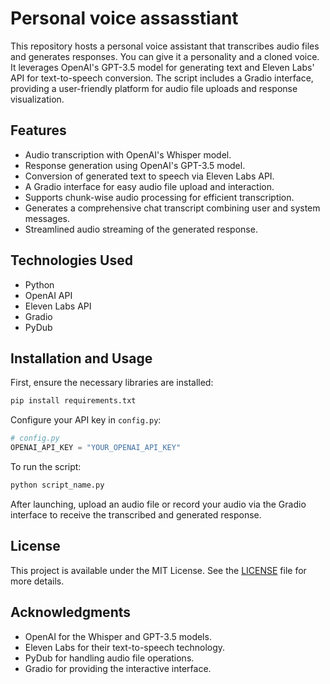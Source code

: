 # Personal voice assasstiant

This repository hosts a personal voice assistant that transcribes audio files and generates responses. You can give it a personality and a cloned voice. It leverages OpenAI's GPT-3.5 model for generating text and Eleven Labs' API for text-to-speech conversion. The script includes a Gradio interface, providing a user-friendly platform for audio file uploads and response visualization.

## Features

- Audio transcription with OpenAI's Whisper model.
- Response generation using OpenAI's GPT-3.5 model.
- Conversion of generated text to speech via Eleven Labs API.
- A Gradio interface for easy audio file upload and interaction.
- Supports chunk-wise audio processing for efficient transcription.
- Generates a comprehensive chat transcript combining user and system messages.
- Streamlined audio streaming of the generated response.

## Technologies Used

- Python
- OpenAI API
- Eleven Labs API
- Gradio
- PyDub

## Installation and Usage

First, ensure the necessary libraries are installed:

```sh
pip install requirements.txt
```

Configure your API key in `config.py`:

```python
# config.py
OPENAI_API_KEY = "YOUR_OPENAI_API_KEY"
```

To run the script:

```sh
python script_name.py
```

After launching, upload an audio file or record your audio via the Gradio interface to receive the transcribed and generated response.

## License

This project is available under the MIT License. See the [LICENSE](LICENSE) file for more details.

## Acknowledgments

- OpenAI for the Whisper and GPT-3.5 models.
- Eleven Labs for their text-to-speech technology.
- PyDub for handling audio file operations.
- Gradio for providing the interactive interface.
```
